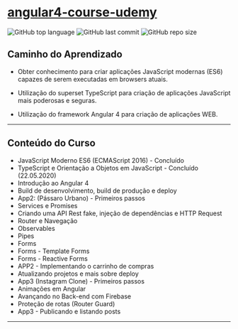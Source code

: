 # [angular4-course-udemy](https://www.udemy.com/course/curso-de-desenvolvimento-web-com-es6-typescript-e-angular-4/)

![GitHub top language](https://img.shields.io/github/languages/top/cs-rafael-gustavo/angular4-course-udemy)
![GitHub last commit](https://img.shields.io/github/last-commit/cs-rafael-gustavo/angular4-course-udemy)
![GitHub repo size](https://img.shields.io/github/repo-size/cs-rafael-gustavo/angular4-course-udemy)

## Caminho do Aprendizado

- Obter conhecimento para criar aplicações JavaScript modernas (ES6) capazes de serem executadas em browsers atuais.

- Utilização do superset TypeScript para criação de aplicações JavaScript mais poderosas e seguras.

- Utilização do framework Angular 4 para criação de aplicações WEB.

---

## Conteúdo do Curso

- JavaScript Moderno ES6 (ECMAScript 2016) - Concluído
- TypeScript e Orientação a Objetos em JavaScript - Concluído (22.05.2020)
- Introdução ao Angular 4
- Build de desenvolvimento, build de produção e deploy
- App2: (Pássaro Urbano) - Primeiros passos
- Services e Promises
- Criando uma API Rest fake, injeção de dependências e HTTP Request
- Router e Navegação
- Observables
- Pipes
- Forms
- Forms - Template Forms
- Forms - Reactive Forms
- APP2 - Implementando o carrinho de compras
- Atualizando projetos e mais sobre deploy
- App3 (Instagram Clone) - Primeiros passos
- Animações em Angular
- Avançando no Back-end com Firebase
- Proteção de rotas (Router Guard)
- App3 - Publicando e listando posts

---
